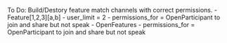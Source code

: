 To Do:
    Build/Destory feature match channels with correct permissions.
        - Feature[1,2,3][a,b]
            - user_limit = 2
            - permissions_for = OpenParticipant to join and share but not speak
        - OpenFeatures
            - permissions_for = OpenParticipant to join and share but not speak